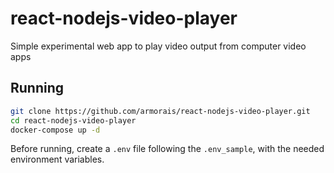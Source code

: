 # react-nodejs-video-player
Simple experimental web app to play video output from computer video apps

## Running


```bash
git clone https://github.com/armorais/react-nodejs-video-player.git
cd react-nodejs-video-player
docker-compose up -d
```

Before running, create a `.env` file following the `.env_sample`, with the needed environment variables.